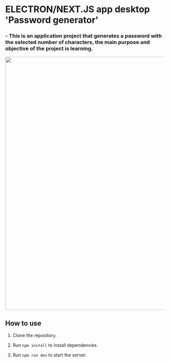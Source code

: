 # ELECTRON/NEXT.JS app desktop 'Password generator'

###  - This is an application project that generates a password with the selected number of characters, the main purpose and objective of the project is learning.

<div align="center">
<img src="https://github.com/vitutelles/Generatorv1/assets/117471553/167b6728-6e8b-45be-8191-3e31a38a00cb" width="800px" />

  </div>


## How to use

1. Clone the repository.

2. Run `npm install` to install dependencies.

3. Run `npm run dev` to start the server.

